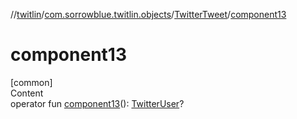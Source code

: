 //[twitlin](../../index.md)/[com.sorrowblue.twitlin.objects](../index.md)/[TwitterTweet](index.md)/[component13](component13.md)



# component13  
[common]  
Content  
operator fun [component13](component13.md)(): [TwitterUser](../-twitter-user/index.md)?  



